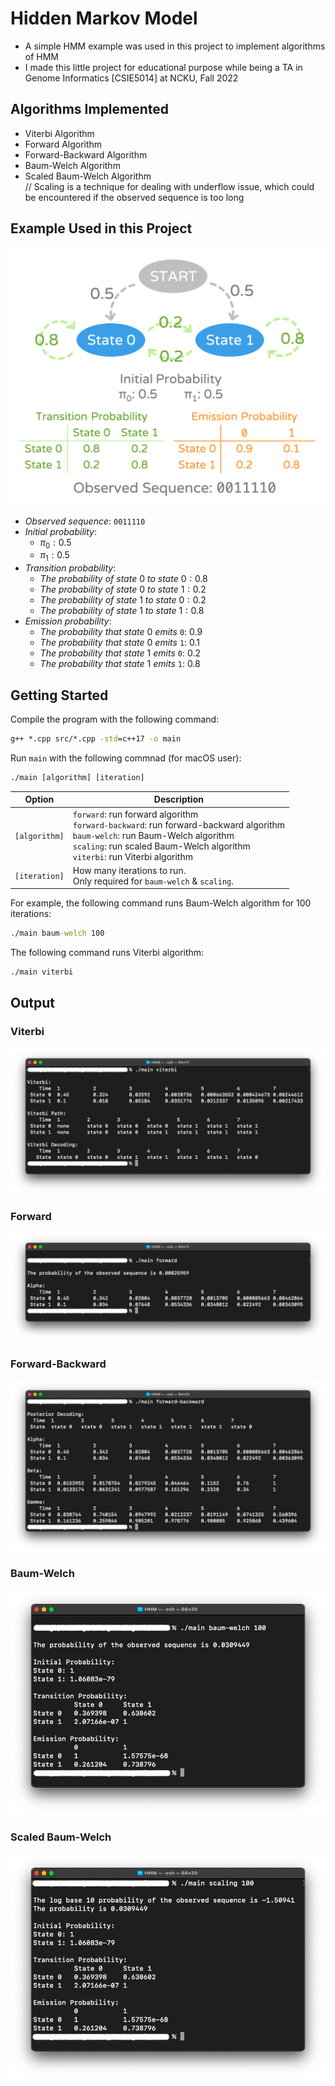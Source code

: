 # Hidden Markov Model

- A simple HMM example was used in this project to implement algorithms of HMM
- I made this little project for educational purpose while being a TA in Genome Informatics [CSIE5014] at NCKU, Fall 2022

## Algorithms Implemented

- Viterbi Algorithm
- Forward Algorithm
- Forward-Backward Algorithm
- Baum-Welch Algorithm
- Scaled Baum-Welch Algorithm<br>// Scaling is a technique for dealing with underflow issue, which could be encountered if the observed sequence is too long

## Example Used in this Project

<p align=center>
    <img src="img/hmm.png" width="500">
</p>

- $Observed\ sequence:$ `0011110` 
- $Initial\ probability:$
  - $\pi_0: 0.5$
  - $\pi_1: 0.5$
- $Transition\ probability:$
  - $The\ probability\ of\ state\ 0\ to\ state\ 0: 0.8$
  - $The\ probability\ of\ state\ 0\ to\ state\ 1: 0.2$
  - $The\ probability\ of\ state\ 1\ to\ state\ 0: 0.2$
  - $The\ probability\ of\ state\ 1\ to\ state\ 1: 0.8$
- $Emission\ probability:$
  - $The\ probability\ that\ state\ 0\ emits$ `0`: $0.9$
  - $The\ probability\ that\ state\ 0\ emits$ `1`: $0.1$
  - $The\ probability\ that\ state\ 1\ emits$ `0`: $0.2$
  - $The\ probability\ that\ state\ 1\ emits$ `1`: $0.8$

## Getting Started

Compile the program with the following command:

```cmd
g++ *.cpp src/*.cpp -std=c++17 -o main
```

Run `main` with the following commnad (for macOS user):

```cmd
./main [algorithm] [iteration]
```

| Option | Description |
| --- | --- |
| `[algorithm]` | `forward`: run forward algorithm <br>`forward-backward`: run forward-backward algorithm <br>`baum-welch`: run Baum-Welch algorithm<br>`scaling`: run scaled Baum-Welch algorithm<br>`viterbi`: run Viterbi algorithm    |
| `[iteration]` | How many iterations to run.<br>Only required for `baum-welch` & `scaling`.|

For example, the following command runs Baum-Welch algorithm for 100 iterations:

```cmd
./main baum-welch 100
```

The following command runs Viterbi algorithm:

```cmd
./main viterbi
```

## Output

### Viterbi

<p align=center>
    <img src="img/viterbi.png">
</p>

### Forward

<p align=center>
    <img src="img/forward.png">
</p>

### Forward-Backward

<p align=center>
    <img src="img/forward-backward.png">
</p>

### Baum-Welch

<p align=center>
    <img src="img/baum-welch.png">
</p>

### Scaled Baum-Welch

<p align=center>
    <img src="img/scaling.png">
</p>